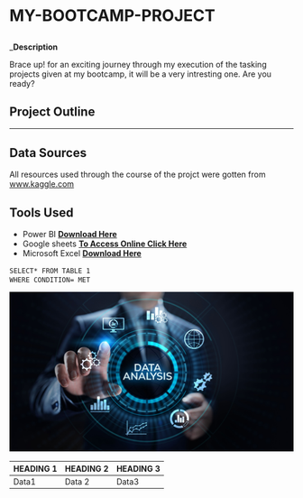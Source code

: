 # MY-BOOTCAMP-PROJECT
## 
 _**Description** 

Brace up! for an exciting journey through my execution of the tasking projects given at my bootcamp, it will be a very intresting one. Are you ready?

## **Project Outline**
---

## **Data Sources**
All resources used through the course of the projct were gotten from  www.kaggle.com

 ## **Tools Used**

- Power BI [**Download Here**](https://powerbi.microsoft.com/en-us/downloads/)
- Google sheets [**To Access Online Click Here**](https://docs.google.com/spreadsheets/create)
- Microsoft Excel [**Download Here**](https://www.microsoft.com/en-ng)

 
 ~~~
SELECT* FROM TABLE 1
WHERE CONDITION= MET
~~~

![DATA ANALYTICS](How-To-Take-Your-Data-Analytics-Approach-To-The-Next-Level-in-2023.jpg)


|HEADING 1|HEADING 2|HEADING 3|
|---------|---------|--------|
 |Data1|Data 2|Data3|
